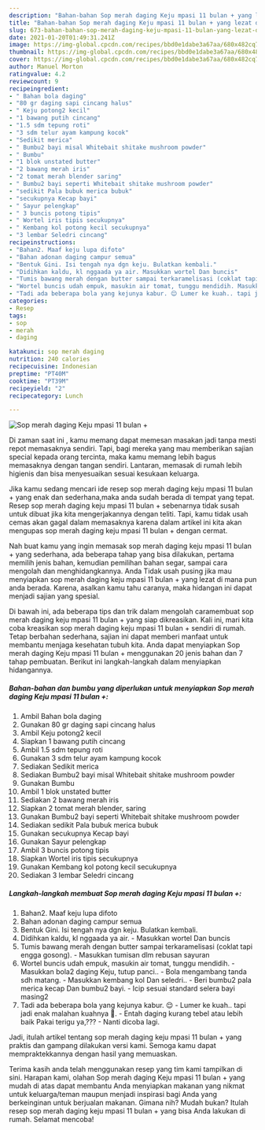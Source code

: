 ```yaml
---
description: "Bahan-bahan Sop merah daging Keju mpasi 11 bulan + yang lezat dan Mudah Dibuat"
title: "Bahan-bahan Sop merah daging Keju mpasi 11 bulan + yang lezat dan Mudah Dibuat"
slug: 673-bahan-bahan-sop-merah-daging-keju-mpasi-11-bulan-yang-lezat-dan-mudah-dibuat
date: 2021-01-20T01:49:31.241Z
image: https://img-global.cpcdn.com/recipes/bbd0e1dabe3a67aa/680x482cq70/sop-merah-daging-keju-mpasi-11-bulan-foto-resep-utama.jpg
thumbnail: https://img-global.cpcdn.com/recipes/bbd0e1dabe3a67aa/680x482cq70/sop-merah-daging-keju-mpasi-11-bulan-foto-resep-utama.jpg
cover: https://img-global.cpcdn.com/recipes/bbd0e1dabe3a67aa/680x482cq70/sop-merah-daging-keju-mpasi-11-bulan-foto-resep-utama.jpg
author: Manuel Morton
ratingvalue: 4.2
reviewcount: 9
recipeingredient:
- " Bahan bola daging"
- "80 gr daging sapi cincang halus"
- " Keju potong2 kecil"
- "1 bawang putih cincang"
- "1.5 sdm tepung roti"
- "3 sdm telur ayam kampung kocok"
- "Sedikit merica"
- " Bumbu2 bayi misal Whitebait shitake mushroom powder"
- " Bumbu"
- "1 blok unstated butter"
- "2 bawang merah iris"
- "2 tomat merah blender saring"
- " Bumbu2 bayi seperti Whitebait shitake mushroom powder"
- "sedikit Pala bubuk merica bubuk"
- "secukupnya Kecap bayi"
- " Sayur pelengkap"
- " 3 buncis potong tipis"
- " Wortel iris tipis secukupnya"
- " Kembang kol potong kecil secukupnya"
- "3 lembar Seledri cincang"
recipeinstructions:
- "Bahan2. Maaf keju lupa difoto"
- "Bahan adonan daging campur semua"
- "Bentuk Gini. Isi tengah nya dgn keju. Bulatkan kembali."
- "Didihkan kaldu, kl nggaada ya air. Masukkan wortel Dan buncis"
- "Tumis bawang merah dengan butter sampai terkaramelisasi (coklat tapi engga gosong). Masukkan tumisan dlm rebusan sayuran"
- "Wortel buncis udah empuk, masukin air tomat, tunggu mendidih. Masukkan bola2 daging Keju, tutup panci.. Bola mengambang tanda sdh matang.  Masukkan kembang kol Dan seledri.. Beri bumbu2 pala merica kecap Dan bumbu2 bayi. Icip sesuai standard selera bayi masing2"
- "Tadi ada beberapa bola yang kejunya kabur. 😌 Lumer ke kuah.. tapi jadi enak malahan kuahnya 😬. Entah daging kurang tebel atau lebih baik Pakai terigu ya,???  Nanti dicoba lagi."
categories:
- Resep
tags:
- sop
- merah
- daging

katakunci: sop merah daging 
nutrition: 240 calories
recipecuisine: Indonesian
preptime: "PT40M"
cooktime: "PT39M"
recipeyield: "2"
recipecategory: Lunch

---
```



![Sop merah daging Keju mpasi 11 bulan +](https://img-global.cpcdn.com/recipes/bbd0e1dabe3a67aa/680x482cq70/sop-merah-daging-keju-mpasi-11-bulan-foto-resep-utama.jpg)

Di zaman  saat ini , kamu memang dapat memesan masakan jadi tanpa mesti repot memasaknya sendiri. Tapi, bagi mereka yang mau memberikan sajian special kepada orang tercinta, maka kamu memang lebih bagus memasaknya dengan tangan sendiri. Lantaran, memasak di rumah lebih higienis dan bisa menyesuaikan sesuai kesukaan keluarga.

Jika kamu sedang mencari ide resep sop merah daging keju mpasi 11 bulan + yang enak dan sederhana,maka anda sudah berada di tempat yang tepat. Resep sop merah daging keju mpasi 11 bulan +  sebenarnya tidak susah untuk dibuat jika kita mengerjakannya dengan teliti. Tapi, kamu tidak usah cemas akan gagal dalam memasaknya 
karena dalam artikel ini kita akan mengupas sop merah daging keju mpasi 11 bulan + dengan cermat.  



Nah buat kamu yang ingin memasak sop merah daging keju mpasi 11 bulan + yang sederhana, ada beberapa tahap yang bisa dilakukan, pertama memilih jenis bahan, kemudian pemilihan bahan segar, sampai cara mengolah dan menghidangkannya. Anda Tidak usah pusing jika mau menyiapkan sop merah daging keju mpasi 11 bulan + yang lezat di mana pun anda berada. Karena, asalkan kamu  tahu caranya, maka hidangan ini dapat menjadi sajian yang spesial.

Di bawah ini, ada beberapa tips dan trik dalam mengolah caramembuat sop merah daging keju mpasi 11 bulan + yang siap dikreasikan. Kali ini, mari kita coba kreasikan sop merah daging keju mpasi 11 bulan + sendiri di rumah. Tetap berbahan sederhana, sajian ini dapat memberi manfaat untuk membantu menjaga kesehatan tubuh kita. Anda dapat menyiapkan Sop merah daging Keju mpasi 11 bulan + menggunakan 20 jenis bahan dan 7 tahap pembuatan. Berikut ini langkah-langkah dalam menyiapkan hidangannya.

<!--inarticleads1-->

##### Bahan-bahan dan bumbu yang diperlukan untuk menyiapkan Sop merah daging Keju mpasi 11 bulan +:

1. Ambil  Bahan bola daging
1. Gunakan 80 gr daging sapi cincang halus
1. Ambil  Keju potong2 kecil
1. Siapkan 1 bawang putih cincang
1. Ambil 1.5 sdm tepung roti
1. Gunakan 3 sdm telur ayam kampung kocok
1. Sediakan Sedikit merica
1. Sediakan  Bumbu2 bayi misal Whitebait shitake mushroom powder
1. Gunakan  Bumbu
1. Ambil 1 blok unstated butter
1. Sediakan 2 bawang merah iris
1. Siapkan 2 tomat merah blender, saring
1. Gunakan  Bumbu2 bayi seperti Whitebait shitake mushroom powder
1. Sediakan sedikit Pala bubuk merica bubuk
1. Gunakan secukupnya Kecap bayi
1. Gunakan  Sayur pelengkap
1. Ambil  3 buncis potong tipis
1. Siapkan  Wortel iris tipis secukupnya
1. Gunakan  Kembang kol potong kecil secukupnya
1. Sediakan 3 lembar Seledri cincang




<!--inarticleads2-->

##### Langkah-langkah membuat Sop merah daging Keju mpasi 11 bulan +:

1. Bahan2. Maaf keju lupa difoto
1. Bahan adonan daging campur semua
1. Bentuk Gini. Isi tengah nya dgn keju. Bulatkan kembali.
1. Didihkan kaldu, kl nggaada ya air. - Masukkan wortel Dan buncis
1. Tumis bawang merah dengan butter sampai terkaramelisasi (coklat tapi engga gosong). - Masukkan tumisan dlm rebusan sayuran
1. Wortel buncis udah empuk, masukin air tomat, tunggu mendidih. - Masukkan bola2 daging Keju, tutup panci.. - Bola mengambang tanda sdh matang.  - Masukkan kembang kol Dan seledri.. - Beri bumbu2 pala merica kecap Dan bumbu2 bayi. - Icip sesuai standard selera bayi masing2
1. Tadi ada beberapa bola yang kejunya kabur. 😌 - Lumer ke kuah.. tapi jadi enak malahan kuahnya 😬. - Entah daging kurang tebel atau lebih baik Pakai terigu ya,???  - Nanti dicoba lagi.




Jadi, itulah artikel tentang  sop merah daging keju mpasi 11 bulan +  yang praktis dan gampang dilakukan versi kami. Semoga kamu dapat mempraktekkannya dengan hasil yang memuaskan. 

Terima kasih anda telah menggunakan resep yang tim kami tampilkan di sini. Harapan kami, olahan  Sop merah daging Keju mpasi 11 bulan + yang mudah di atas dapat membantu Anda menyiapkan makanan yang nikmat untuk keluarga/teman maupun menjadi inspirasi bagi Anda yang berkeinginan untuk berjualan makanan. Gimana nih? Mudah bukan? Itulah resep sop merah daging keju mpasi 11 bulan + yang bisa Anda lakukan di rumah. Selamat mencoba!

